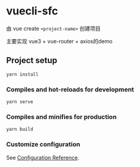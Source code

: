 # vuecli-sfc

由 vue create `<project-name>` 创建项目

主要实现 vue3 + vue-router + axios的demo

## Project setup

```
yarn install
```

### Compiles and hot-reloads for development

```
yarn serve
```

### Compiles and minifies for production

```
yarn build
```

### Customize configuration

See [Configuration Reference](https://cli.vuejs.org/config/).
